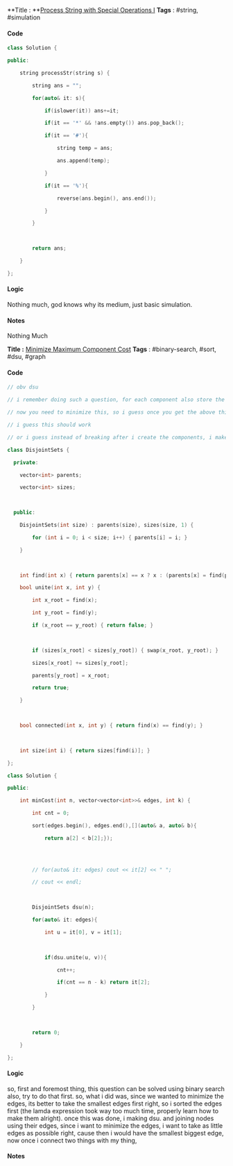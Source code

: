 **Title : **[Process String with Special Operations I](https://leetcode.com/problems/process-string-with-special-operations-i/)
**Tags** : #string, #simulation 

#### Code
```cpp
class Solution {

public:

    string processStr(string s) {

        string ans = "";

        for(auto& it: s){

            if(islower(it)) ans+=it;

            if(it == '*' && !ans.empty()) ans.pop_back();

            if(it == '#'){

                string temp = ans;

                ans.append(temp);

            }

            if(it == '%'){

                reverse(ans.begin(), ans.end());

            }

        }

  

        return ans;

    }

};
```
#### Logic
Nothing much, god knows why its medium, just basic simulation.
#### Notes
Nothing Much



**Title :** [Minimize Maximum Component Cost](https://leetcode.com/problems/minimize-maximum-component-cost/)
**Tags** : #binary-search, #sort, #dsu, #graph 

#### Code
```cpp
// obv dsu

// i remember doing such a question, for each component also store the max edge weight

// now you need to minimize this, so i guess once you get the above thing, start removing the max weight edge, and keep on doing this, until you have the number of componenets that you need.

// i guess this should work

// or i guess instead of breaking after i create the components, i make the compoenents, after taking the smallest one to begin with, this way i do not have to write a code, to remove elements from compoenents

class DisjointSets {

  private:

    vector<int> parents;

    vector<int> sizes;

  

  public:

    DisjointSets(int size) : parents(size), sizes(size, 1) {

        for (int i = 0; i < size; i++) { parents[i] = i; }

    }

  

    int find(int x) { return parents[x] == x ? x : (parents[x] = find(parents[x])); }

    bool unite(int x, int y) {

        int x_root = find(x);

        int y_root = find(y);

        if (x_root == y_root) { return false; }

  

        if (sizes[x_root] < sizes[y_root]) { swap(x_root, y_root); }

        sizes[x_root] += sizes[y_root];

        parents[y_root] = x_root;

        return true;

    }

  

    bool connected(int x, int y) { return find(x) == find(y); }

  

    int size(int i) { return sizes[find(i)]; }

};

class Solution {

public:

    int minCost(int n, vector<vector<int>>& edges, int k) {

        int cnt = 0;

        sort(edges.begin(), edges.end(),[](auto& a, auto& b){

            return a[2] < b[2];});

  
  

        // for(auto& it: edges) cout << it[2] << " ";

        // cout << endl;

  

        DisjointSets dsu(n);

        for(auto& it: edges){

            int u = it[0], v = it[1];

  

            if(dsu.unite(u, v)){

                cnt++;

                if(cnt == n - k) return it[2];

            }

        }

  

        return 0;

    }

};
```
#### Logic
so, first and foremost thing, this question can be solved using binary search also, try to do that first. 
so, what i did was, since we wanted to minimize the edges, its better to take the smallest edges first right, so i sorted the edges first (the lamda expression took way too much time, properly learn how to make them alright).
once this was done, i making dsu. and joining nodes using their edges, since i want to minimize the edges, i want to take as little edges as possible right, cause then i would have the smallest biggest edge, now once i connect two things with my thing,
#### Notes









